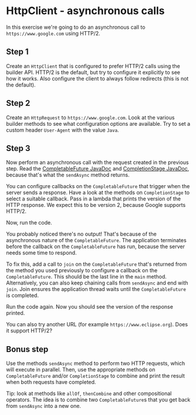 # HttpClient - asynchronous calls

In this exercise we're going to do an asynchronous call to `https://www.google.com` using HTTP/2.

## Step 1
Create an `HttpClient` that is configured to prefer HTTP/2 calls using the builder API. HTTP/2 is the default, but try to configure it explicitly to see how it works.
Also configure the client to always follow redirects (this is not the default).

## Step 2
Create an `HttpRequest` to `https://www.google.com`.
Look at the various builder methods to see what configuration options are available.
Try to set a custom header `User-Agent` with the value `Java`.

## Step 3
Now perform an asynchronous call with the request created in the previous step.
Read the [CompletableFuture JavaDoc](https://docs.oracle.com/javase/10/docs/api/java/util/concurrent/CompletableFuture.html) and [CompletionStage JavaDoc](https://docs.oracle.com/javase/10/docs/api/java/util/concurrent/CompletionStage.html), because that's what the `sendAsync` method returns.

You can configure callbacks on the `CompletableFuture` that trigger when the server sends a response.
Have a look at the methods on `CompletionStage` to select a suitable callback.
Pass in a lambda that prints the version of the HTTP response.
We expect this to be version 2, because Google supports HTTP/2.

Now, run the code.

You probably noticed there's no output!
That's because of the asynchronous nature of the `CompletableFuture`.
The application terminates before the callback on the `CompletableFuture` has run, because the server needs some time to respond.

To fix this, add a call to `join` on the `CompletableFuture` that's returned from the method you used previously to configure a callback on the `CompletableFuture`.
This should be the last line in the `main` method.
Alternatively, you can also keep chaining calls from `sendAsync` and end with `join`.
Join ensures the application thread waits until the `CompletableFuture` is completed.

Run the code again. Now you should see the version of the response printed.

You can also try another URL (for example `https://www.eclipse.org`). Does it support HTTP/2?


## Bonus step
Use the methods `sendAsync` method to perform two HTTP requests, which will execute in parallel.
Then, use the appropriate methods on `CompletableFuture` and/or `CompletionStage` to  combine and print the result when both requests have completed.

Tip: look at methods like `allOf`, `thenCombine` and other compositional operators. The idea is to combine two `CompletableFuture`s that you get back from `sendAsync` into a new one.
